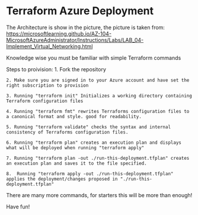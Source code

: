 # Terraform Azure Deployment
The Architecture is show in the picture, the picture is taken from: https://microsoftlearning.github.io/AZ-104-MicrosoftAzureAdministrator/Instructions/Labs/LAB_04-Implement_Virtual_Networking.html

Knowledge wise you must be familiar with simple Terraform commands

Steps to proivision:
    1. Fork the repository
   
    2. Make sure you are signed in to your Azure account and have set the right subscription to provision

    3. Running "terraform init" Initializes a working directory containing Terraform configuration files

    4. Running "terraform fmt" rewrites Terraforms configuration files to a canonical format and style. good for readability.
   
    5. Running "terraform validate" checks the syntax and internal consistency of Terraforms configuration files.
   
    6. Running "terraform plan" creates an execution plan and displays what will be deployed when running "terraform apply"
   
    7. Running "terraform plan -out ./run-this-deployment.tfplan" creates an execution plan and saves it to the file specified.
   
    8.  Running "terraform apply -out ./run-this-deployment.tfplan" applies the deployment/changes proposed in "./run-this-deployment.tfplan"


There are many more commands, for starters this will be more than enough!


Have fun!